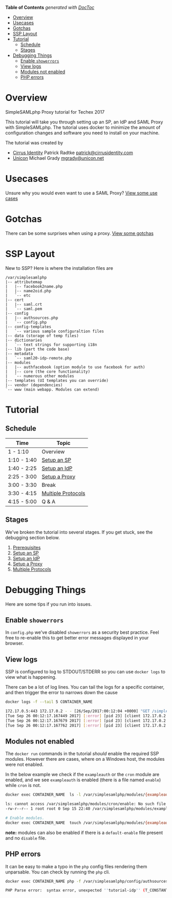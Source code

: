 <!-- START doctoc generated TOC please keep comment here to allow auto update -->
<!-- DON'T EDIT THIS SECTION, INSTEAD RE-RUN doctoc TO UPDATE -->
**Table of Contents**  *generated with [DocToc](https://github.com/thlorenz/doctoc)*

- [Overview](#overview)
- [Usecases](#usecases)
- [Gotchas](#gotchas)
- [SSP Layout](#ssp-layout)
- [Tutorial](#tutorial)
  - [Schedule](#schedule)
  - [Stages](#stages)
- [Debugging Things](#debugging-things)
  - [Enable `showerrors`](#enable-showerrors)
  - [View logs](#view-logs)
  - [Modules not enabled](#modules-not-enabled)
  - [PHP errors](#php-errors)

<!-- END doctoc generated TOC please keep comment here to allow auto update -->

# Overview

SimpleSAMLphp Proxy tutorial for Techex 2017

This tutorial will take you through setting up an SP, an IdP and SAML
Proxy with SimpleSAMLphp. The tutorial uses docker to minimize the
amount of configuration changes and software you need to install on
your machine.

The tutorial was created by

* [Cirrus Identity](https://www.cirrusidentity.com/) Patrick Radtke patrick@cirrusidentity.com
* [Unicon](https://www.unicon.net/) Michael Grady mgrady@unicon.net 

# Usecases

Unsure why you would even want to use a SAML Proxy?
[View some use cases](USE_CASES.md)

# Gotchas

There can be some surprises when using a proxy.
[View some gotchas](GOTCHAS.md)

# SSP Layout

New to SSP? Here is where the installation files are

```
/var/simplesamlphp
|-- attributemap
|   |-- facebook2name.php
|   |-- name2oid.php
|   `-- etc
|-- cert
|   |-- saml.crt
|   `-- saml.pem
|-- config
|   |-- authsources.php
|   `-- config.php
|-- config-templates
|   `-- various sample configuraltion files
|-- data (storage of temp files)
|-- dictionaries
|   `-- text strings for supporting i18n
|-- lib (part the code base)
|-- metadata
|   `-- saml20-idp-remote.php
|-- modules
|   |-- authfacebook (option module to use facebook for auth)
|   |-- core (the core functionality)
|   `-- numerous other modules
|-- templates (UI templates you can override)
|-- vendor (dependencies)
`-- www (main webapp. Modules can extend)
```

# Tutorial

## Schedule

| Time | Topic |
| ---  | ---   |
| 1 - 1:10 | Overview |
| 1:10 - 1:40 | [Setup an SP](1_SP_Setup) |
| 1:40 - 2:25 | [Setup an IdP](2_IdP_Setup) |
| 2:25 - 3:00 | [Setup a Proxy](3_Proxy_Setup) |
| 3:00 - 3:30 | Break |
| 3:30 - 4:15 | [Multiple Protocols](4_MultiProtocol) |
| 4:15 - 5:00 | Q & A|

## Stages

We've broken the tutorial into several stages. If you get stuck, see
the debugging section below.

1. [Prerequisites](0_Prereqs)
2. [Setup an SP](1_SP_Setup)
3. [Setup an IdP](2_IdP_Setup)
4. [Setup a Proxy](3_Proxy_Setup)
5. [Multiple Protocols](4_MultiProtocol)

# Debugging Things

Here are some tips if you run into issues.

## Enable `showerrors`

In `config.php` we've disabled `showerrors` as a security best
practice. Feel free to re-enable this to get better error messages
displayed in your browser.

## View logs

SSP is configured to log to STDOUT/STDERR so you can use `docker logs`
to view what is happening.

There can be a lot of log lines. You can tail the logs for a specific
container, and then trigger the error to narrows down the cause

```bash
docker logs -f --tail 5 CONTAINER_NAME

172.17.0.5:443 172.17.0.2 - - [26/Sep/2017:00:12:04 +0000] "GET /simplesaml/module.php/core/authenticate.php HTTP/1.1" 200 1736 "https://github.com/cirrusidentity/ssp-proxy-tutorial/tree/master/2_IdP_Setup" "Mozilla/5.0 (Windows NT 10.0; Win64; x64) AppleWebKit/537.36 (KHTML, like Gecko) Chrome/60.0.3112.113 Safari/537.36"
[Tue Sep 26 00:12:17.167449 2017] [:error] [pid 23] [client 172.17.0.2:44512] simplesamlphp ERR [903fcc9267] SimpleSAML_Error_Error: UNHANDLEDEXCEPTION, referer: https://idp.tutorial.stack-dev.cirrusidentity.com/simplesaml/module.php/core/authenticate.php
[Tue Sep 26 00:12:17.167679 2017] [:error] [pid 23] [client 172.17.0.2:44512] simplesamlphp ERR [903fcc9267] Backtrace:, referer: https://idp.tutorial.stack-dev.cirrusidentity.com/simplesaml/module.php/core/authenticate.php
[Tue Sep 26 00:12:17.167762 2017] [:error] [pid 23] [client 172.17.0.2:44512] simplesamlphp ERR [903fcc9267] 0 /var/simplesamlphp/www/module.php:180 (N/A), referer: https://idp.tutorial.stack-dev.cirrusidentity.com/simplesaml/module.php/core/authenticate.php
```

## Modules not enabled

The `docker run` commands in the tutorial *should* enable the required
SSP modules. However there are cases, where on a Windows host, the modules were not enabled.

In the below example we check if the `exampleauth` or the `cron`
module are enabled, and we see `exampleauth` is enabled (there is a
file named `enable`) while `cron` is not.

```bash
docker exec CONTAINER_NAME  ls -l /var/simplesamlphp/modules/{exampleauth,cron}/enable

ls: cannot access /var/simplesamlphp/modules/cron/enable: No such file or directory
-rw-r--r-- 1 root root 0 Sep 15 22:40 /var/simplesamlphp/modules/exampleauth/enable

# Enable modules.
docker exec CONTAINER_NAME  touch /var/simplesamlphp/modules/{exampleauth,cron}/enable
```

**note:** modules can also be enabled if there is a `default-enable`
  file present and no `disable` file.

## PHP errors

It can be easy to make a typo in the `php` config files rendering them unparsable.
You can check by running the `php` cli.

```bash
docker exec CONTAINER_NAME php -f /var/simplesamlphp/config/authsources.php

PHP Parse error:  syntax error, unexpected ''tutorial-idp'' (T_CONSTANT_ENCAPSED_STRING), expecting ')' in /var/simplesamlphp/config/authsources.php on line 14
```




